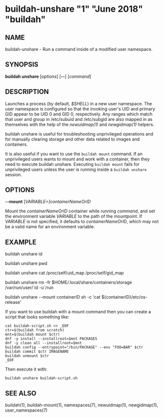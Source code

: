 # buildah-unshare "1" "June 2018" "buildah"

## NAME
buildah\-unshare - Run a command inside of a modified user namespace.

## SYNOPSIS
**buildah unshare** [*options*] [**--**] [*command*]

## DESCRIPTION
Launches a process (by default, *$SHELL*) in a new user namespace.  The user
namespace is configured so that the invoking user's UID and primary GID appear
to be UID 0 and GID 0, respectively.  Any ranges which match that user and
group in /etc/subuid and /etc/subgid are also mapped in as themselves with the
help of the *newuidmap(1)* and *newgidmap(1)* helpers.

buildah unshare is useful for troubleshooting unprivileged operations and for
manually clearing storage and other data related to images and containers.

It is also useful if you want to use the `buildah mount` command.  If an unprivileged users wants to mount and work with a container, then they need to execute
buildah unshare.  Executing `buildah mount` fails for unprivileged users unless the user is running inside a `buildah unshare` session.

## OPTIONS
**--mount** [*VARIABLE=]containerNameOrID*

Mount the *containerNameOrID* container while running *command*, and set the
environment variable *VARIABLE* to the path of the mountpoint.  If *VARIABLE*
is not specified, it defaults to *containerNameOrID*, which may not be a valid
name for an environment variable.

## EXAMPLE

buildah unshare id

buildah unshare pwd

buildah unshare cat /proc/self/uid\_map /proc/self/gid\_map

buildah unshare rm -fr $HOME/.local/share/containers/storage /var/run/user/\`id -u\`/run

buildah unshare --mount containerID sh -c 'cat ${containerID}/etc/os-release'

If you want to use buildah with a mount command then you can create a script that looks something like:

```
cat buildah-script.sh << _EOF
ctr=$(buildah from scratch)
mnt=$(buildah mount $ctr)
dnf -y install --installroot=$mnt PACKAGES
dnf -y clean all --installroot=$mnt
buildah config --entrypoint="/bin/PACKAGE" --env "FOO=BAR" $ctr
buildah commit $ctr IMAGENAME
buildah unmount $ctr
_EOF
```
Then execute it with:
```
buildah unshare buildah-script.sh
```

## SEE ALSO
buildah(1), buildah-mount(1), namespaces(7), newuidmap(1), newgidmap(1), user\_namespaces(7)
